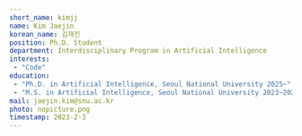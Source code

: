 ```yaml
---
short_name: kimjj
name: Kim Jaejin
korean_name: 김재진
position: Ph.D. Student
department: Interdisciplinary Program in Artificial Intelligence
interests:
 - "Code"
education:
 - "Ph.D. in Artificial Intelligence, Seoul National University 2025~"
 - "M.S. in Artificial Intelligence, Seoul National University 2023~2025"
mail: jaejin.kim@snu.ac.kr
photo: nopicture.png
timestamp: 2023-2-3
---
```

